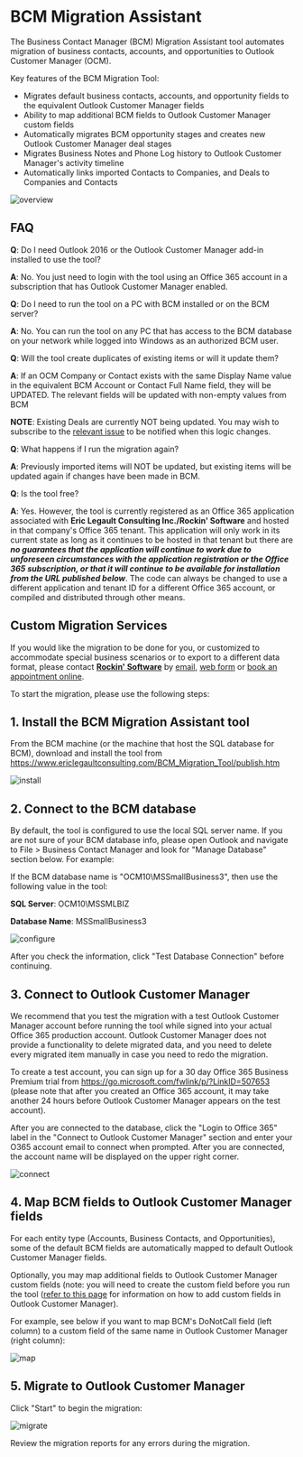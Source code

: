 # BCM Migration Assistant
The Business Contact Manager (BCM) Migration Assistant tool automates migration of business contacts, accounts, and opportunities to Outlook Customer Manager (OCM). 
 
Key features of the BCM Migration Tool:
 
*	Migrates default business contacts, accounts, and opportunity fields to the equivalent Outlook Customer Manager fields
*	Ability to map additional BCM fields to Outlook Customer Manager custom fields
*	Automatically migrates BCM opportunity stages and creates new Outlook Customer Manager deal stages 
*	Migrates Business Notes and Phone Log history to Outlook Customer Manager's activity timeline
* Automatically links imported Contacts to Companies, and Deals to Companies and Contacts

![overview](https://www.ericlegaultconsulting.com/BCM_Migration_Tool/git_images/overview.png)

## FAQ

**Q**: Do I need Outlook 2016 or the Outlook Customer Manager add-in installed to use the tool?

**A**: No. You just need to login with the tool using an Office 365 account in a subscription that has Outlook Customer Manager enabled.

**Q**: Do I need to run the tool on a PC with BCM installed or on the BCM server?

**A**: No. You can run the tool on any PC that has access to the BCM database on your network while logged into Windows as an authorized BCM user.

**Q**: Will the tool create duplicates of existing items or will it update them?

**A**: If an OCM Company or Contact exists with the same Display Name value in the equivalent BCM Account or Contact Full Name field, they will be UPDATED. The relevant fields will be updated with non-empty values from BCM

**NOTE**: Existing Deals are currently NOT being updated. You may wish to subscribe to the [relevant issue](https://github.com/elegault/BCMMigrationAssistant/issues/2) to be notified when this logic changes.

**Q**: What happens if I run the migration again?

**A**: Previously imported items will NOT be updated, but existing items will be updated again if changes have been made in BCM.

**Q**: Is the tool free?

**A**: Yes. However, the tool is currently registered as an Office 365 application associated with **Eric Legault Consulting Inc./Rockin' Software** and hosted in that company's Office 365 tenant. This application will only work in its current state as long as it continues to be hosted in that tenant but there are **_no guarantees that the application will continue to work due to unforeseen circumstances with the application registration or the Office 365 subscription, or that it will continue to be available for installation from the URL published below_**. The code can always be changed to use a different application and tenant ID for a different Office 365 account, or compiled and distributed through other means.

## Custom Migration Services

If you would like the migration to be done for you, or customized to accommodate special business scenarios or to export to a different data format, please contact [**Rockin' Software**](https://www.rockinsoftware.rocks) by [email](mailto:eric@ericlegault.com?Subject=BCM), [web form](https://eric273.typeform.com/to/o3dYnb) or [book an appointment online](https://outlook.office365.com/owa/calendar/EricLegaultConsultingInc@ericlegault.com/bookings/).
 
To start the migration, please use the following steps:
 
## 1.	Install the BCM Migration Assistant tool
From the BCM machine (or the machine that host the SQL database for BCM), download and install the tool from https://www.ericlegaultconsulting.com/BCM_Migration_Tool/publish.htm

![install](https://www.ericlegaultconsulting.com/BCM_Migration_Tool/git_images/install2.png)
  
## 2.	Connect to the BCM database 
 
By default, the tool is configured to use the  local SQL server name. If you are not sure of your BCM database info, please open Outlook and navigate to File > Business Contact Manager  and look for "Manage Database" section below. For example:
 
If the BCM database name is "OCM10\MSSmallBusiness3", then use the following value in the tool:

**SQL Server**: OCM10\MSSMLBIZ

**Database Name**: MSSmallBusiness3

![configure](https://www.ericlegaultconsulting.com/BCM_Migration_Tool/git_images/configure.png)

After you check the information, click "Test Database Connection" before continuing.
 
## 3.	Connect to Outlook Customer Manager
 
We recommend that you test the migration with a test Outlook Customer Manager account before running the tool while signed into your actual Office 365 production account. Outlook Customer Manager does not provide a functionality to delete migrated data, and you need to delete every migrated item manually in case you need to redo the migration.
 
To create a test account, you can sign up for a 30 day Office 365 Business Premium trial from https://go.microsoft.com/fwlink/p/?LinkID=507653 (please note that after you created an Office 365 account, it may take another 24 hours before Outlook Customer Manager appears on the test account).
 
After you are connected to the database, click the "Login to Office 365" label in the "Connect to Outlook Customer Manager" section and enter your O365 account email to connect when prompted. After you are connected, the account name will be displayed on the upper right corner.

![connect](https://www.ericlegaultconsulting.com/BCM_Migration_Tool/git_images/connect.png)
 
## 4.	Map BCM fields to Outlook Customer Manager fields
 
For each entity type (Accounts, Business Contacts, and Opportunities), some of the default BCM fields are automatically mapped to default Outlook Customer Manager fields. 
 
Optionally, you may map additional fields to Outlook Customer Manager custom fields (note: you will need to create the custom field before you run the tool ([refer to this page](https://techcommunity.microsoft.com/t5/Outlook-Blog/Make-Outlook-Customer-Manager-your-own/ba-p/81208) for information on how to add custom fields in Outlook Customer Manager). 
 
For example, see below if you want to map BCM's DoNotCall field (left column) to a custom field of the same name in Outlook Customer Manager (right column):

![map](https://www.ericlegaultconsulting.com/BCM_Migration_Tool/git_images/map.png)
  
## 5.	Migrate to Outlook Customer Manager
 
Click "Start" to begin the migration:

![migrate](https://www.ericlegaultconsulting.com/BCM_Migration_Tool/git_images/migrate.png)



Review the migration reports for any errors during the migration.

